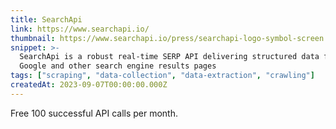 ```yaml
---
title: SearchApi
link: https://www.searchapi.io/
thumbnail: https://www.searchapi.io/press/searchapi-logo-symbol-screen.png
snippet: >-
  SearchApi is a robust real-time SERP API delivering structured data from
  Google and other search engine results pages
tags: ["scraping", "data-collection", "data-extraction", "crawling"]
createdAt: 2023-09-07T00:00:00.000Z
---
```

Free 100 successful API calls per month.
